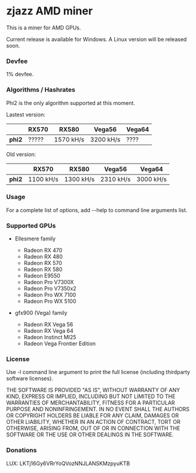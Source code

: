 # zjazz AMD miner #

This is a miner for AMD GPUs.

Current release is available for Windows. A Linux version will be released soon.

### Devfee ###

1% devfee.

### Algorithms / Hashrates ###

Phi2 is the only algorithm supported at this moment.

Lastest version:

|          | RX570 | RX580     | Vega56    | Vega64 |
| -------- | ----- | --------- | --------- | ------ |
| **phi2** | ????? | 1570 kH/s | 3200 kH/s | ????   |

Old version:

|          | RX570     | RX580     | Vega56    | Vega64    |
| -------- | --------- | --------- | --------- | --------- |
| **phi2** | 1100 kH/s | 1300 kH/s | 2310 kH/s | 3000 kH/s |

### Usage ###

For a complete list of options, add --help to command line arguments list.

###  Supported GPUs ###

* Ellesmere family
  * Radeon RX 470
  * Radeon RX 480
  * Radeon RX 570
  * Radeon RX 580
  * Radeon E9550
  * Radeon Pro V7300X
  * Radeon Pro V7350x2
  * Radeon Pro WX 7100
  * Radeon Pro WX 5100


* gfx900 (Vega) family
  * Radeon RX Vega 56
  * Radeon RX Vega 64
  * Radeon Instinct MI25
  * Radeon Vega Frontier Edition

### License ###

Use -l command line argument to print the full license (including thirdparty software licenses).

THE SOFTWARE IS PROVIDED "AS IS", WITHOUT WARRANTY OF ANY KIND,
EXPRESS OR IMPLIED, INCLUDING BUT NOT LIMITED TO THE WARRANTIES OF
MERCHANTABILITY, FITNESS FOR A PARTICULAR PURPOSE AND NONINFRINGEMENT.
IN NO EVENT SHALL THE AUTHORS OR COPYRIGHT HOLDERS BE LIABLE FOR ANY
CLAIM, DAMAGES OR OTHER LIABILITY, WHETHER IN AN ACTION OF CONTRACT,
TORT OR OTHERWISE, ARISING FROM, OUT OF OR IN CONNECTION WITH THE
SOFTWARE OR THE USE OR OTHER DEALINGS IN THE SOFTWARE.

### Donations ###

LUX: LKTj16Gy6VRrYoQVozNNJLANSKMzpyuKTB

